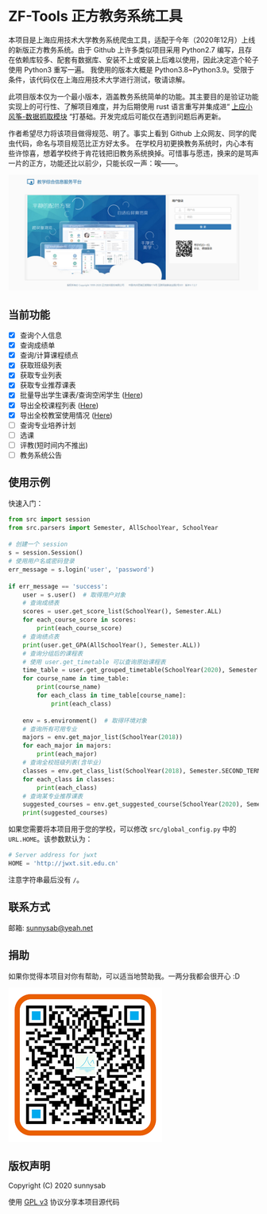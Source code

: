 # ZF-Tools 正方教务系统工具

本项目是上海应用技术大学教务系统爬虫工具，适配于今年（2020年12月）上线的新版正方教务系统。由于 Github 上许多类似项目采用 Python2.7
编写，且存在依赖库较多、配套有数据库、安装不上或安装上后难以使用，因此决定造个轮子使用 Python3 重写一遍。 我使用的版本大概是 Python3.8~Python3.9。受限于条件，该代码仅在上海应用技术大学进行测试，敬请谅解。

此项目版本仅为一个最小版本，涵盖教务系统简单的功能。其主要目的是验证功能实现上的可行性、了解项目难度，并为后期使用 rust
语言重写并集成进“ [上应小风筝-数据抓取模块](https://github.com/sunnysab/kite-agent) “打基础。开发完成后可能仅在遇到问题后再更新。

作者希望尽力将该项目做得规范、明了。事实上看到 Github 上众网友、同学的爬虫代码，命名与项目规范比正方好太多。
在学校月初更换教务系统时，内心本有些许惊喜，想着学校终于肯花钱把旧教务系统换掉。可惜事与愿违，换来的是骂声一片的正方，功能还比以前少，只能长叹一声：唉——。

![新版正方教务系统截图](./front-page.png)

## 当前功能

- [x] 查询个人信息
- [x] 查询成绩单
- [x] 查询/计算课程绩点
- [x] 获取班级列表
- [x] 获取专业列表
- [x] 获取专业推荐课表
- [x] 批量导出学生课表/查询空闲学生 ([Here](https://github.com/SIT-Yiban/work-schedule))
- [x] 导出全校课程列表 ([Here](scripts/export-suggested-course.py))
- [x] 导出全校教室使用情况 ([Here](scripts/export-available-classrooms.py))
- [ ] 查询专业培养计划
- [ ] 选课
- [ ] 评教(短时间内不推出)
- [ ] 教务系统公告

## 使用示例

快速入门：

```python
from src import session
from src.parsers import Semester, AllSchoolYear, SchoolYear

# 创建一个 session
s = session.Session()
# 使用用户名或密码登录
err_message = s.login('user', 'password')

if err_message == 'success':
    user = s.user()  # 取得用户对象
    # 查询成绩表
    scores = user.get_score_list(SchoolYear(), Semester.ALL)
    for each_course_score in scores:
        print(each_course_score)
    # 查询绩点表
    print(user.get_GPA(AllSchoolYear(), Semester.ALL))
    # 查询分组后的课程表
    # 使用 user.get_timetable 可以查询原始课程表
    time_table = user.get_grouped_timetable(SchoolYear(2020), Semester.SECOND_TERM)
    for course_name in time_table:
        print(course_name)
        for each_class in time_table[course_name]:
            print(each_class)

    env = s.environment()  # 取得环境对象
    # 查询所有可用专业
    majors = env.get_major_list(SchoolYear(2018))
    for each_major in majors:
        print(each_major)
    # 查询全校班级列表(含毕业)
    classes = env.get_class_list(SchoolYear(2018), Semester.SECOND_TERM)
    for each_class in classes:
        print(each_class)
    # 查询某专业推荐课表
    suggested_courses = env.get_suggested_course(SchoolYear(2020), Semester.SECOND_TERM, 'B2203', '20122311')
    print(suggested_courses)
```

如果您需要将本项目用于您的学校，可以修改 `src/global_config.py` 中的 `URL.HOME`。该参数默认为：

```python
# Server address for jwxt
HOME = 'http://jwxt.sit.edu.cn'
```

注意字符串最后没有 `/`。

## 联系方式

邮箱: sunnysab@yeah.net

## 捐助

如果你觉得本项目对你有帮助，可以适当地赞助我。一两分我都会很开心 :D

![支付宝收款码](alipay_donation.png)

## 版权声明

Copyright (C) 2020 sunnysab

使用 [GPL v3](LICENSE) 协议分享本项目源代码